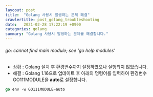 ```yaml
---
layoout: post
title:  "Golang 사용시 발생하는 문제 해결"
crawlertitle: post_golang_troubleshooting
date:   2021-02-28 17:22:19 +0900
categories: golang
summary: "Golang 사용시 발생하는 문제를 해결합니다."
---  
```

###### go: cannot find main module; see 'go help modules'  
- 상황 : Golang 설치 후 환경변수까지 설정하였으나 실행되지 않았습니다.  
- 해결 : Golang 1.16으로 업데이트 후 아래의 명령어를 입력하여 환경변수 GO111MODULE을 **auto**로 설정합니다.

~~~go
go env -w GO111MODULE=auto
~~~  


